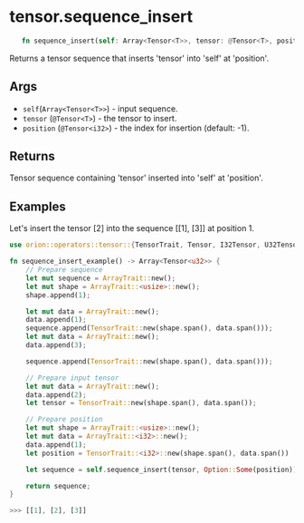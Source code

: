 # tensor.sequence_insert

```rust 
   fn sequence_insert(self: Array<Tensor<T>>, tensor: @Tensor<T>, position: Option<Tensor<i32>>) -> Array<Tensor<T>>;
```

Returns a tensor sequence that inserts 'tensor' into 'self' at 'position'.

## Args

* `self`(`Array<Tensor<T>>`) - input sequence.
* `tensor` (`@Tensor<T>`) - the tensor to insert.
* `position` (`@Tensor<i32>`) - the index for insertion (default: -1).

## Returns

Tensor sequence containing 'tensor' inserted into 'self' at 'position'.

## Examples

Let's insert the tensor [2] into the sequence [[1], [3]] at position 1.

```rust
use orion::operators::tensor::{TensorTrait, Tensor, I32Tensor, U32Tensor};

fn sequence_insert_example() -> Array<Tensor<u32>> {
    // Prepare sequence
    let mut sequence = ArrayTrait::new();
    let mut shape = ArrayTrait::<usize>::new();
    shape.append(1);

    let mut data = ArrayTrait::new();
    data.append(1);
    sequence.append(TensorTrait::new(shape.span(), data.span()));
    let mut data = ArrayTrait::new();
    data.append(3);

    sequence.append(TensorTrait::new(shape.span(), data.span()));

    // Prepare input tensor
    let mut data = ArrayTrait::new();
    data.append(2);
    let tensor = TensorTrait::new(shape.span(), data.span());

    // Prepare position
    let mut shape = ArrayTrait::<usize>::new();
    let mut data = ArrayTrait::<i32>::new();
    data.append(1);
    let position = TensorTrait::<i32>::new(shape.span(), data.span())

    let sequence = self.sequence_insert(tensor, Option::Some(position));

    return sequence;
}

>>> [[1], [2], [3]]
```
